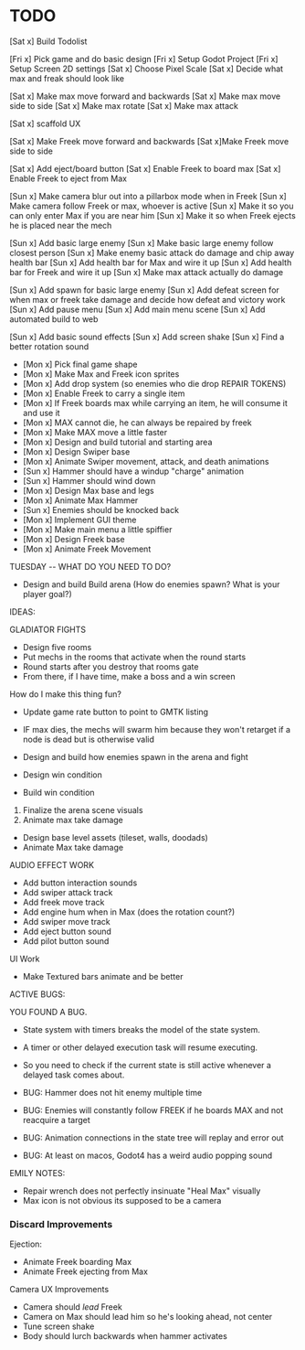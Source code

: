 # TODO

[Sat x] Build Todolist

[Fri x] Pick game and do basic design
[Fri x] Setup Godot Project
[Fri x] Setup Screen 2D settings
[Sat x] Choose Pixel Scale
[Sat x] Decide what max and freak should look like

[Sat x] Make max move forward and backwards
[Sat x] Make max move side to side
[Sat x] Make max rotate
[Sat x] Make max attack

[Sat x] scaffold UX

[Sat x] Make Freek move forward and backwards
[Sat x]Make Freek move side to side

[Sat x] Add eject/board button
[Sat x] Enable Freek to board max
[Sat x] Enable Freek to eject from Max

[Sun x] Make camera blur out into a pillarbox mode when in Freek
[Sun x] Make camera follow Freek or max, whoever is active
[Sun x] Make it so you can only enter Max if you are near him
[Sun x] Make it so when Freek ejects he is placed near the mech

[Sun x] Add basic large enemy
[Sun x] Make basic large enemy follow closest person
[Sun x] Make enemy basic attack do damage and chip away health bar
[Sun x] Add health bar for Max and wire it up
[Sun x] Add health bar for Freek and wire it up
[Sun x] Make max attack actually do damage

[Sun x] Add spawn for basic large enemy
[Sun x] Add defeat screen for when max or freek take damage and decide how defeat and victory work
[Sun x] Add pause menu
[Sun x] Add main menu scene
[Sun x] Add automated build to web

[Sun x] Add basic sound effects
[Sun x] Add screen shake
[Sun x] Find a better rotation sound


* [Mon x] Pick final game shape
* [Mon x] Make Max and Freek icon sprites
* [Mon x] Add drop system (so enemies who die drop REPAIR TOKENS)
* [Mon x] Enable Freek to carry a single item
* [Mon x] If Freek boards max while carrying an item, he will consume it and use it
* [Mon x] MAX cannot die, he can always be repaired by freek
* [Mon x] Make MAX move a little faster
* [Mon x] Design and build tutorial and starting area
* [Mon x] Design Swiper base
* [Mon x] Animate Swiper movement, attack, and death animations
* [Sun x] Hammer should have a windup "charge" animation
* [Sun x] Hammer should wind down
* [Mon x] Design Max base and legs
* [Mon x] Animate Max Hammer
* [Sun x] Enemies should be knocked back
* [Mon x] Implement GUI theme
* [Mon x] Make main menu a little spiffier
* [Mon x] Design Freek base
* [Mon x] Animate Freek Movement

TUESDAY -- WHAT DO YOU NEED TO DO?


* Design and build Build arena
	(How do enemies spawn? What is your player goal?)

IDEAS:

GLADIATOR FIGHTS

* Design five rooms
* Put mechs in the rooms that activate when the round starts
* Round starts after you destroy that rooms gate
* From there, if I have time, make a boss and a win screen


How do I make this thing fun?

* Update game rate button to point to GMTK listing

* IF max dies, the mechs will swarm him because they won't retarget if a node is dead but is otherwise valid

* Design and build how enemies spawn in the arena and fight

* Design win condition

* Build win condition

1. Finalize the arena scene visuals
2. Animate max take damage

* Design base level assets (tileset, walls, doodads)
* Animate Max take damage

AUDIO EFFECT WORK
* Add button interaction sounds
* Add swiper attack track
* Add freek move track
* Add engine hum when in Max (does the rotation count?)
* Add swiper move track
* Add eject button sound
* Add pilot button sound

UI Work
* Make Textured bars animate and be better 

ACTIVE BUGS:

YOU FOUND A BUG.
* State system with timers breaks the model of the state system.
* A timer or other delayed execution task will resume executing.
* So you need to check if the current state is still active whenever a delayed task comes about.

* BUG: Hammer does not hit enemy multiple time
* BUG: Enemies will constantly follow FREEK if he boards MAX and not reacquire a target
* BUG: Animation connections in the state tree will replay and error out
* BUG: At least on macos, Godot4 has a weird audio popping sound

EMILY NOTES:

* Repair wrench does not perfectly insinuate "Heal Max" visually
* Max icon is not obvious its supposed to be a camera


### Discard Improvements

Ejection:

* Animate Freek boarding Max
* Animate Freek ejecting from Max

Camera UX Improvements

* Camera should _lead_ Freek
* Camera on Max should lead him so he's looking ahead, not center
* Tune screen shake
* Body should lurch backwards when hammer activates